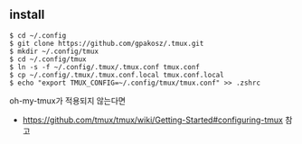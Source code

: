 ## install

```shell
$ cd ~/.config
$ git clone https://github.com/gpakosz/.tmux.git
$ mkdir ~/.config/tmux
$ cd ~/.config/tmux
$ ln -s -f ~/.config/.tmux/.tmux.conf tmux.conf
$ cp ~/.config/.tmux/.tmux.conf.local tmux.conf.local
$ echo "export TMUX_CONFIG=~/.config/tmux/tmux.conf" >> .zshrc
```

oh-my-tmux가 적용되지 않는다면

- https://github.com/tmux/tmux/wiki/Getting-Started#configuring-tmux 참고
